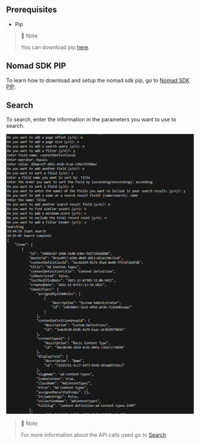 ## Prerequisites

- Pip

> 📘 Note
> 
> You can download pip [here](https://pip.pypa.io/en/stable/installation/).

## Nomad SDK PIP

To learn how to download and setup the nomad sdk pip, go to [Nomad SDK PIP](https://github.com/Nomad-Media/nomad-sdk/tree/main/nomad-sdk-pip).

## Search

To search, enter the information in the parameters you want to use to search.

![](images/search.png)

> 📘 Note
> 
> For more information about the API calls used go to [Search](https://developer.nomad-cms.com/docs/search-api)